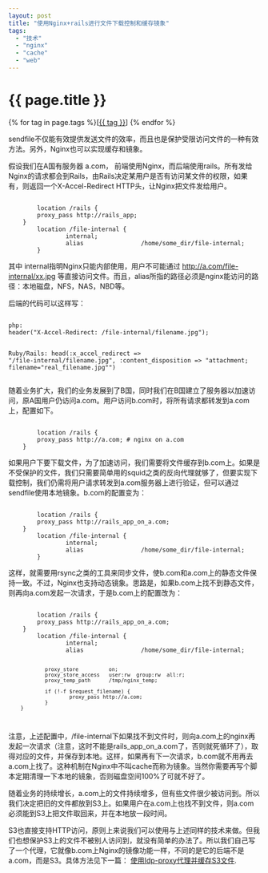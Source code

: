 ```yaml
---
layout: post
title: "使用Nginx+rails进行文件下载控制和缓存镜象"
tags:
  - "技术"
  - "nginx"
  - "cache"
  - "web"
---
```


# {{ page.title }}

<div class="tags">
{% for tag in page.tags %}[<a class="tag" href="/tags.html#{{ tag }}">{{ tag }}</a>] {% endfor %}
</div>


sendfile不仅能有效提供发送文件的效率，而且也是保护受限访问文件的一种有效方法。另外，Nginx也可以实现缓存和镜象。

假设我们在A国有服务器 a.com， 前端使用Nginx，而后端使用rails。所有发给Nginx的请求都会到Rails，由Rails决定某用户是否有访问某文件的权限，如果有，则返回一个X-Accel-Redirect HTTP头，让Nginx把文件发给用户。

<code>
        location /rails {
		proxy_pass http://rails_app;
	}
        location /file-internal {
                internal;
                alias                /home/some_dir/file-internal;
        }
</code>

其中 internal指明Nginx只能内部使用，用户不可能通过 http://a.com/file-internal/xx.jpg 等直接访问文件。而且，alias所指的路径必须是nginx能访问的路径：本地磁盘，NFS，NAS，NBD等。

后端的代码可以这样写：

<code>
php:
header("X-Accel-Redirect: /file-internal/filename.jpg");
                                                     
Ruby/Rails:
head(:x_accel_redirect => "/file-internal/filename.jpg",
      :content_disposition => "attachment; filename=\"real_filename.jpg\"")  
</code>

随着业务扩大，我们的业务发展到了B国，同时我们在B国建立了服务器以加速访问，原A国用户仍访问a.com。用户访问b.com时，将所有请求都转发到a.com上，配置如下。

<code>
        location /rails {
		proxy_pass http://a.com; # nginx on a.com
	}
</code>

如果用户下要下载文件，为了加速访问，我们需要将文件缓存到b.com上。如果是不受保护的文件，我们只需要简单用的squid之类的反向代理就够了，但要实现下载控制，我们仍需将用户请求转发到a.com服务器上进行验证，但可以通过sendfile使用本地镜象。b.com的配置变为：

<code>
        location /rails {
		proxy_pass http://rails_app_on_a.com;
	}
        location /file-internal {
                internal;
                alias                /home/some_dir/file-internal;
        }
</code>

这样，就需要用rsync之类的工具来同步文件，使b.com和a.com上的静态文件保持一致。不过，Nginx也支持动态镜象。思路是，如果b.com上找不到静态文件，则再向a.com发起一次请求，于是b.com上的配置改为：

<code>
        location /rails {
		proxy_pass http://rails_app_on_a.com;
	}
        location /file-internal {
                internal;
                alias                /home/some_dir/file-internal;

                proxy_store          on;
                proxy_store_access   user:rw  group:rw  all:r;
                proxy_temp_path      /tmp/nginx_temp;

                if (!-f $request_filename) {
                        proxy_pass http://a.com;
                }
        }
</code>
 
注意，上述配置中，/file-internal下如果找不到文件时，则向a.com上的nginx再发起一次请求（注意，这时不能是rails_app_on_a.com了，否则就死循环了），取得对应的文件，并保存到本地。这样，如果再有下一次请求，b.com就不用再去a.com上找了。这种机制在Nginx中不叫cache而称为镜象。当然你需要再写个脚本定期清理一下本地的镜象，否则磁盘空间100%了可就不好了。

随着业务的持续增长，a.com上的文件持续增多，但有些文件很少被访问到。所以我们决定把旧的文件都放到S3上。如果用户在a.com上也找不到文件，则a.com必须能到S3上把文件取回来，并在本地放一段时间。

S3也直接支持HTTP访问，原则上来说我们可以使用与上述同样的技术来做。但我们也想保护S3上的文件不被别人访问到，就没有简单的办法了。所以我们自己写了一个代理，它就像b.com上Nginx的镜像功能一样，不同的是它的后端不是a.com，而是S3。具体方法见下一篇：
[使用Idp-proxy代理并缓存S3文件](/past/2009/11/9/shi-yong-idp_proxydai-li-bing-huan-cun-s3wen-jian/).
